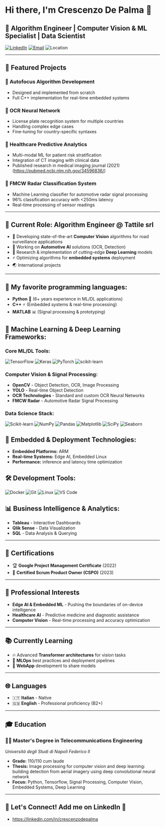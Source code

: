 # Hi there, I'm Crescenzo De Palma 👋

## 🚀 Algorithm Engineer | Computer Vision & ML Specialist | Data Scientist

[![LinkedIn](https://img.shields.io/badge/LinkedIn-0077B5?style=for-the-badge&logo=linkedin&logoColor=white)](https://linkedin.com/in/crescenzodepalma)
[![Email](https://img.shields.io/badge/Gmail-D14836?style=for-the-badge&logo=gmail&logoColor=white)](mailto:crescenzo.depalma@gmail.com)
![Location](https://img.shields.io/badge/Milan-Italy-green?style=for-the-badge)

---

## 🚀 Featured Projects

### 🎯 **Autofocus Algorithm Development**
- Designed and implemented from scratch
- Full C++ implementation for real-time embedded systems

### 🚙 **OCR Neural Network**
- License plate recognition system for multiple countries
- Handling complex edge cases
- Fine-tuning for country-specific syntaxes

### 🏥 **Healthcare Predictive Analytics**
- Multi-modal ML for patient risk stratification
- Integration of CT imaging with clinical data
- Published research in medical imaging journal (2021) (https://pubmed.ncbi.nlm.nih.gov/34596836/)

### 📡 **FMCW Radar Classification System**
- Machine Learning classifier for automotive radar signal processing
- 96% classification accuracy with <250ms latency
- Real-time processing of sensor readings

---

## 💼 Current Role: Algorithm Engineer @ Tattile srl
- 🎯 Developing state-of-the-art **Computer Vision** algorithms for road surveillance applications
- 🚗 Working on **Automotive AI** solutions (OCR, Detection)
- 🔬 Research & implementation of cutting-edge **Deep Learning** models
- ⚡ Optimizing algorithms for **embedded systems** deployment
- 🌏 International projects

---

## 🎯 My favorite programming languages:
- **Python** 🐍 (6+ years experience in ML/DL applications)
- **C++** ⚡ (Embedded systems & real-time processing)
- **MATLAB** 📊 (Signal processing & prototyping)

## 🤖 Machine Learning & Deep Learning Frameworks:
### Core ML/DL Tools:
![TensorFlow](https://img.shields.io/badge/TensorFlow-FF6F00?style=flat-square&logo=tensorflow&logoColor=white)
![Keras](https://img.shields.io/badge/Keras-D00000?style=flat-square&logo=Keras&logoColor=white)
![PyTorch](https://img.shields.io/badge/PyTorch-EE4C2C?style=flat-square&logo=pytorch&logoColor=white)
![scikit-learn](https://img.shields.io/badge/scikit--learn-F7931E?style=flat-square&logo=scikit-learn&logoColor=white)

### Computer Vision & Signal Processing:
- **OpenCV** - Object Detection, OCR, Image Processing
- **YOLO** - Real-time Object Detection
- **OCR Technologies** - Standard and custom OCR Neural Networks
- **FMCW Radar** - Automotive Radar Signal Processing

### Data Science Stack:
![Scikit-learn](https://img.shields.io/badge/scikit--learn-F7931E?style=flat-square&logo=scikit-learn&logoColor=white)
![NumPy](https://img.shields.io/badge/NumPy-013243?style=flat-square&logo=numpy&logoColor=white)
![Pandas](https://img.shields.io/badge/Pandas-150458?style=flat-square&logo=pandas&logoColor=white)
![Matplotlib](https://img.shields.io/badge/Matplotlib-11557c?style=flat-square&logo=python&logoColor=white)
![SciPy](https://img.shields.io/badge/SciPy-8CAAE6?style=flat-square&logo=scipy&logoColor=white)
![Seaborn](https://img.shields.io/badge/Seaborn-3776AB?style=flat-square&logo=python&logoColor=white)

## 🔧 Embedded & Deployment Technologies:
- **Embedded Platforms:** ARM
- **Real-time Systems:** Edge AI, Embedded Linux
- **Performance:** inference and latency time optimization

## 🛠️ Development Tools:
![Docker](https://img.shields.io/badge/Docker-2496ED?style=flat-square&logo=docker&logoColor=white)
![Git](https://img.shields.io/badge/Git-F05032?style=flat-square&logo=git&logoColor=white)
![Linux](https://img.shields.io/badge/Linux-FCC624?style=flat-square&logo=linux&logoColor=black)
![VS Code](https://img.shields.io/badge/VS_Code-007ACC?style=flat-square&logo=visual-studio-code&logoColor=white)

## 📊 Business Intelligence & Analytics:
- **Tableau** - Interactive Dashboards
- **Qlik Sense** - Data Visualization
- **SQL** - Data Analysis & Querying

---

## 📜 Certifications
- 🏆 **Google Project Management Certificate** (2022)
- 🎯 **Certified Scrum Product Owner (CSPO)** (2023)

---

## 🌟 Professional Interests
- **Edge AI & Embedded ML** - Pushing the boundaries of on-device intelligence
- **Healthcare AI** - Predictive medicine and diagnostic assistance
- **Computer Vision** - Real-time processing and accuracy optimization

---

## 📚 Currently Learning
- 🔥 Advanced **Transformer architectures** for vision tasks
- 🚀 **MLOps** best practices and deployment pipelines
- 🧠 **WebApp** development to share models

---

## 🌐 Languages
- 🇮🇹 **Italian** - Native
- 🇬🇧 **English** - Professional proficiency (B2+)

---

## 🎓 Education
### 🧑‍🔬 **Master's Degree in Telecommunications Engineering**
*Università degli Studi di Napoli Federico II*
- **Grade:** 110/110 cum laude
- **Thesis:** Image processing for computer vision and deep learning: building detection from aerial imagery using deep convolutional neural network
- **Focus:** Python, Tensorflow, Signal Processing, Computer Vision, Embedded Systems, Deep Learning

---

## 🤝 Let's Connect! Add me on LinkedIn 🦾
- https://linkedin.com/in/crescenzodepalma
